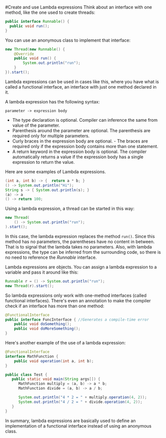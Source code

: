 #Create and use Lambda expressions
Think about an interface with one method, like the one used to create threads:
````java
public interface Runnable() {
  public void run();
}
````
You can use an anonymous class to implement that interface:
````java
new Thread(new Runnable() {
    @Override
    public void run() {
        System.out.println("run");
    }
}).start();
````
Lambda expressions can be used in cases like this, where you have what is called a functional interface, an interface with just one method declared in it.

A lambda expression has the following syntax:
````
parameter -> expression body
````
* The type declaration is optional.  Compiler can inference the same from value of the parameter.
* Parenthesis around the parameter are optional. The parenthesis are required only for multiple parameters.
* Curly braces in the expression body are optional. - The braces are required only if the expression body contains more than one statement.
* A return keyword in the expression body is optional. The compiler automatically returns a value if the expression body has a single expression to return the value. 

Here are some examples of Lambda expressions.
````java
(int a, int b) -> {  return a * b; }
() -> System.out.println("Hi");
String s -> { System.out.println(s); }
(a) -> a
() -> return 100;
````

Using a lambda expression, a thread can be started in this way:
````java
new Thread(
    () -> System.out.println("run");
).start();
````
In this case, the lambda expression replaces the method `run()`. Since this method has no parameters, the parentheses have no content in between. That is to signal that the lambda takes no parameters. Also, with lambda expressions, the type can be inferred from the surrounding code, so there is no need to reference the *Runnable* interface.

Lambda expressions are objects. You can assign a lambda expression to a variable and pass it around like this:
````java
Runnable r = () -> System.out.println("run");
new Thread(r).start();
````

So lambda expressions only work with one-method interfaces (called functional interfaces). There's even an annotation to make the compiler check if an interface has more than one method:
````java
@FunctionalInterface
public interface FuncInterface { //Generates a compile-time error
    public void doSomething();
    public void doMoreSomething();
}
````

Here's another example of the use of a lambda expression:
````java
@FunctionalInterface
interface MathFunction {
    public void operation(int a, int b);
}

public class Test {
   public static void main(String args[]) {
      MathFunction multiply = (a, b) -> a * b;
      MathFunction divide = (a, b) -> a / b;

      System.out.println("4 * 2 = " + multiply.operation(4, 2));	   
      System.out.println("4 / 2 = " + divide.operation(4, 2));  
   }
}
````
In summary, lambda expressions are basically used to define an implementation of a functional interface instead of using an anonymous class.
